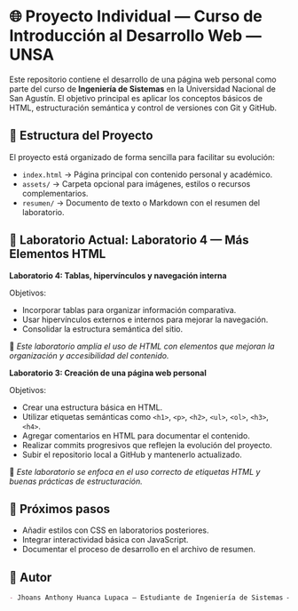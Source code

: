 # 🌐 Proyecto Individual — Curso de Introducción al Desarrollo Web — UNSA

Este repositorio contiene el desarrollo de una página web personal como parte del curso de **Ingeniería de Sistemas** en la Universidad Nacional de San Agustín. El objetivo principal es aplicar los conceptos básicos de HTML, estructuración semántica y control de versiones con Git y GitHub.

## 📁 Estructura del Proyecto

El proyecto está organizado de forma sencilla para facilitar su evolución:

- `index.html` → Página principal con contenido personal y académico.
- `assets/` → Carpeta opcional para imágenes, estilos o recursos complementarios.
- `resumen/` → Documento de texto o Markdown con el resumen del laboratorio.

## 🧪 Laboratorio Actual: Laboratorio 4 — Más Elementos HTML

**Laboratorio 4: Tablas, hipervínculos y navegación interna**

Objetivos:
- Incorporar tablas para organizar información comparativa.
- Usar hipervínculos externos e internos para mejorar la navegación.
- Consolidar la estructura semántica del sitio.

📌 *Este laboratorio amplía el uso de HTML con elementos que mejoran la organización y accesibilidad del contenido.*

**Laboratorio 3: Creación de una página web personal**

Objetivos:
- Crear una estructura básica en HTML.
- Utilizar etiquetas semánticas como `<h1>`, `<p>`, `<h2>`, `<ul>`, `<ol>`, `<h3>`, `<h4>`.
- Agregar comentarios en HTML para documentar el contenido.
- Realizar commits progresivos que reflejen la evolución del proyecto.
- Subir el repositorio local a GitHub y mantenerlo actualizado.

📌 *Este laboratorio se enfoca en el uso correcto de etiquetas HTML y buenas prácticas de estructuración.*

## 🚀 Próximos pasos

- Añadir estilos con CSS en laboratorios posteriores.
- Integrar interactividad básica con JavaScript.
- Documentar el proceso de desarrollo en el archivo de resumen.

## 👤 Autor

```markdown
- Jhoans Anthony Huanca Lupaca — Estudiante de Ingeniería de Sistemas — UNSA
